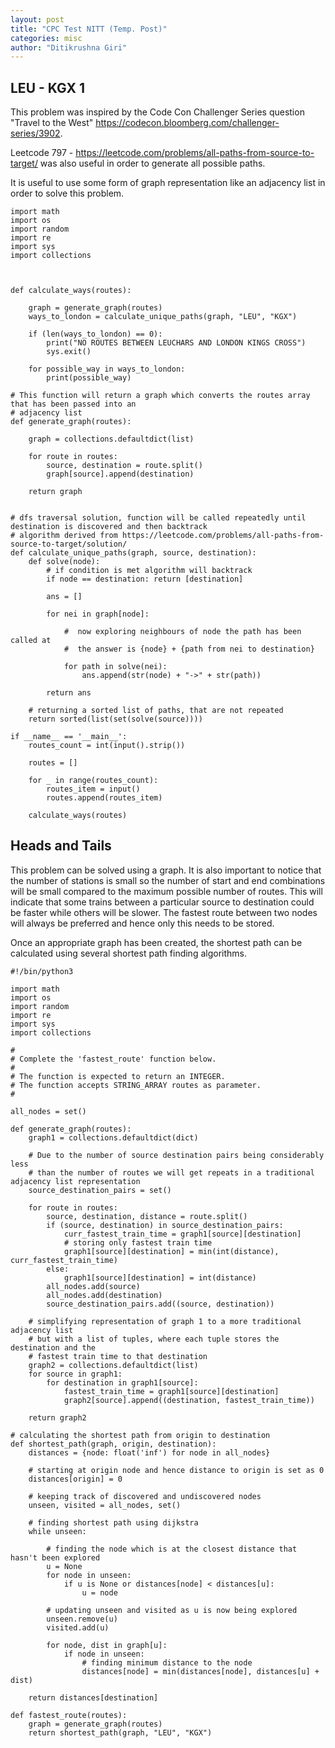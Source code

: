 ```yaml
---
layout: post
title: "CPC Test NITT (Temp. Post)"
categories: misc
author: "Ditikrushna Giri"
---
```



## LEU - KGX 1
This problem was inspired by the Code Con Challenger Series question "Travel to the West" https://codecon.bloomberg.com/challenger-series/3902.

Leetcode 797 - https://leetcode.com/problems/all-paths-from-source-to-target/ was also useful in order to generate all possible paths.

It is useful to use some form of graph representation like an adjacency list in order to solve this problem.



    import math
    import os
    import random
    import re
    import sys
    import collections 
    
 
    
    def calculate_ways(routes):
    
        graph = generate_graph(routes)
        ways_to_london = calculate_unique_paths(graph, "LEU", "KGX")
        
        if (len(ways_to_london) == 0):
            print("NO ROUTES BETWEEN LEUCHARS AND LONDON KINGS CROSS")
            sys.exit()
            
        for possible_way in ways_to_london:
            print(possible_way)
        
    # This function will return a graph which converts the routes array that has been passed into an
    # adjacency list 
    def generate_graph(routes):
        
        graph = collections.defaultdict(list)
        
        for route in routes:
            source, destination = route.split()
            graph[source].append(destination)
    
        return graph
    
    
    # dfs traversal solution, function will be called repeatedly until destination is discovered and then backtrack
    # algorithm derived from https://leetcode.com/problems/all-paths-from-source-to-target/solution/
    def calculate_unique_paths(graph, source, destination):
        def solve(node):
            # if condition is met algorithm will backtrack
            if node == destination: return [destination]
            
            ans = []
            
            for nei in graph[node]:
                
                #  now exploring neighbours of node the path has been called at
                #  the answer is {node} + {path from nei to destination}
                
                for path in solve(nei):
                    ans.append(str(node) + "->" + str(path))
                    
            return ans
    
        # returning a sorted list of paths, that are not repeated
        return sorted(list(set(solve(source))))
    
    if __name__ == '__main__':
        routes_count = int(input().strip())
    
        routes = []
    
        for _ in range(routes_count):
            routes_item = input()
            routes.append(routes_item)
    
        calculate_ways(routes)
     





## Heads and Tails 

This problem can be solved using a graph. It is also important to notice that the number of stations is small so the number of start and end combinations will be small compared to the maximum possible number of routes. This will indicate that some trains between a particular source to destination could be faster while others will be slower. The fastest route between two nodes will always be preferred and hence only this needs to be stored.

Once an appropriate graph has been created, the shortest path can be calculated using several shortest path finding algorithms.

    #!/bin/python3
    
    import math
    import os
    import random
    import re
    import sys
    import collections 
    
    #
    # Complete the 'fastest_route' function below.
    #
    # The function is expected to return an INTEGER.
    # The function accepts STRING_ARRAY routes as parameter.
    #
    
    all_nodes = set()
    
    def generate_graph(routes):
        graph1 = collections.defaultdict(dict)
    
        # Due to the number of source destination pairs being considerably less
        # than the number of routes we will get repeats in a traditional adjacency list representation
        source_destination_pairs = set()
    
        for route in routes:
            source, destination, distance = route.split()
            if (source, destination) in source_destination_pairs:
                curr_fastest_train_time = graph1[source][destination]
                # storing only fastest train time
                graph1[source][destination] = min(int(distance), curr_fastest_train_time)
            else:
                graph1[source][destination] = int(distance)
            all_nodes.add(source)
            all_nodes.add(destination)
            source_destination_pairs.add((source, destination))
    
        # simplifying representation of graph 1 to a more traditional adjacency list
        # but with a list of tuples, where each tuple stores the destination and the
        # fastest train time to that destination
        graph2 = collections.defaultdict(list)
        for source in graph1:
            for destination in graph1[source]:
                fastest_train_time = graph1[source][destination]
                graph2[source].append((destination, fastest_train_time))
    
        return graph2
    
    # calculating the shortest path from origin to destination
    def shortest_path(graph, origin, destination):
        distances = {node: float('inf') for node in all_nodes}
    
        # starting at origin node and hence distance to origin is set as 0
        distances[origin] = 0
    
        # keeping track of discovered and undiscovered nodes
        unseen, visited = all_nodes, set()
    
        # finding shortest path using dijkstra
        while unseen:
    
            # finding the node which is at the closest distance that hasn't been explored
            u = None
            for node in unseen:
                if u is None or distances[node] < distances[u]:
                    u = node
    
            # updating unseen and visited as u is now being explored
            unseen.remove(u)
            visited.add(u)
    
            for node, dist in graph[u]:
                if node in unseen:
                    # finding minimum distance to the node
                    distances[node] = min(distances[node], distances[u] + dist)
    
        return distances[destination]
    
    def fastest_route(routes):
        graph = generate_graph(routes)
        return shortest_path(graph, "LEU", "KGX")

